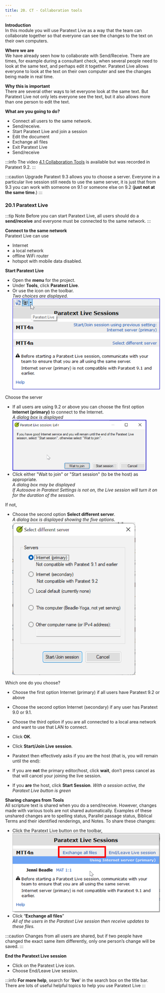 ```yaml
---
title: 20. CT - Collaboration tools
---
```

**Introduction**  
In this module you will use Paratext Live as a way that the team can collaborate together so that everyone can see the changes to the text on their own computers.

**Where we are**  
We have already seen how to collaborate with Send/Receive. There are times, for example during a consultant check, when several people need to look at the same text, and perhaps edit it together. Paratext Live allows everyone to look at the text on their own computer and see the changes being made in real time.

**Why this is important**  
There are several other ways to let everyone look at the same text. But Paratext Live not only lets everyone see the text, but it also allows more than one person to edit the text.

**What are you going to do?**  
-   Connect all users to the same network.
-   Send/receive.
-   Start Paratext Live and join a session
-   Edit the document
-   Exchange all files
-   Exit Paratext Live
-   Send/receive

:::info
The video [4.1 Collaboration Tools](https://vimeo.com/641947293) is available but was recorded in Paratext 9.2.
:::

:::caution Upgrade
Paratext 9.3 allows you to choose a server. Everyone in a particular live session still needs to use the same server, it is just that from 9.3 you can work with someone on 9.1 or someone else on 9.2 (**just not at the same time**.)
:::
### 20.1 Paratext Live
:::tip Note
Before you can start Paratext Live, all users should do a **send/receive** and everyone must be connected to the same network.
:::

**Connect to the same network**  
Paratext Live can use  
-   Internet
-   a local network
-   offline WiFi router
-   hotspot with mobile data disabled.

**Start Paratext Live**  
-   Open the **menu** for the project.
-   Under **Tools**, click **Paratext Live**.
-   Or use the icon on the toolbar.  
   *Two choices are displayed.*  
![](../media/PL-start.png)

Choose the server
-   If all users are using 9.2 or above you can choose the first option **Internet (primary)** to connect to the Internet.  
   *A dialog box is displayed*  
![](../media/090e8af3c816f38bb148c7a51a9eb7ba.png)
-  Click either "Wait to join" or "Start session" (to be the host) as appropriate.  
   *A dialog box may be displayed*  
    *If Autosave in Paratext Settings is not on, the Live session will turn it on for the duration of the session.*

If not,
-  Choose the second option **Select different server**.  
   *A dialog box is displayed showing the five options.*  
![](../media/7b74b82d46ecc1bc5ab1844cc2923843.png)


Which one do you choose?

-   Choose the first option Internet (primary) if all users have Paratext 9.2 or above
-   Choose the second option Internet (secondary) if any user has Paratext 9.0 or 9.1.
-   Choose the third option if you are all connected to a local area network and want to use that LAN to connect.
-  Click **OK**.
-  Click **Start/Join Live session**.   

-   Paratext then effectively asks if you are the host (that is, you will remain until the end):
-   If you are **not** the primary editor/host, click **wait**, don’t press cancel as that will cancel your joining the live session.
-   If you **are** the host, click **Start Session**.
    *With a session active, the Paratext Live button is green*

**Sharing changes from Tools**  
All scripture text is shared when you do a send/receive. However, changes made with various tools are not shared automatically. Examples of these unshared changes are to spelling status, Parallel passage status, Biblical Terms and their identified renderings, and Notes. To share these changes:

-   Click the Paratext Live button on the toolbar,
  ![](../media/PL-exchange.png)
-   Click “**Exchange all files**”  
    *All of the users in the Paratext Live session then receive updates to these files.*

:::caution
Changes from all users are shared, but if two people have changed the exact same item differently, only one person’s change will be saved.
:::

**End the Paratext Live session**  
- Click on the Paratext Live  icon.
- Choose End/Leave Live session.

:::info
**For more help**, search for '**live**' in the search box on the title bar. There are lots of useful helpful topics to help you use Paratext Live
:::
